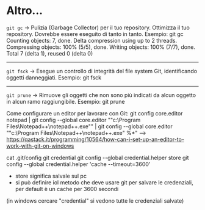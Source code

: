 # Altro...

`git gc`        -> Pulizia (Garbage Collector) per il tuo repository. Ottimizza il tuo repository. Dovrebbe essere eseguito di tanto in tanto.
                Esempio:    git gc
                                Counting objects: 7, done.
                                Delta compression using up to 2 threads.
                                Compressing objects: 100% (5/5), done.
                                Writing objects: 100% (7/7), done.
                                Total 7 (delta 1), reused 0 (delta 0)

---
`git fsck`      -> Esegue un controllo di integrità del file system Git, identificando oggetti danneggiati.
                Esempio:    git fsck

---
`git prune`     -> Rimuove gli oggetti che non sono più indicati da alcun oggetto in alcun ramo raggiungibile.
                Esempio:    git prune

Come configurare un editor per lavorare con Git:
git config core.editor notepad | git config --global core.editor "\"c:\Program Files\Notepad++\notepad++.exe\"" | git config --global core.editor "\"c:\Program Files\Notepad++\notepad++.exe\" %*"         --> https://qastack.it/programming/10564/how-can-i-set-up-an-editor-to-work-with-git-on-windows





cat .git/config
git credential 
git config --global credential.helper store
git config --global credential.helper 'cache --timeout=3600'
- store significa salvale sul pc
- si può definire iol metodo che deve usare git per salvare le credenziali, per default è un cache per 3600 secondi

(in windows cercare "credential" si vedono tutte le credenziali salvate)